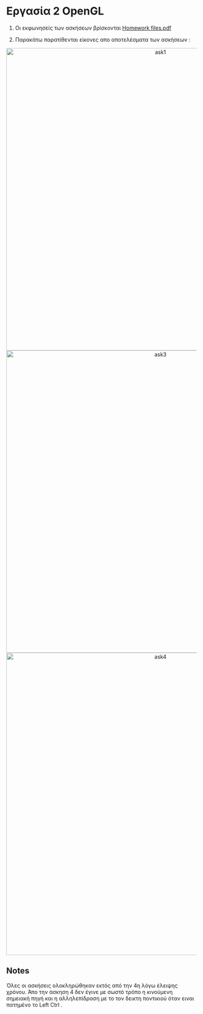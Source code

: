 # Εργασία 2 OpenGL

1. Οι εκφωνησείς των ασκήσεων βρίσκονται [Homework files.pdf](https://github.com/HerGousis/Ergasia_2_OpenGL/blob/master/Ergasia_2_OpenGL/Homework%20files.pdf)

2. Παρακάτω παρατίθενται είκονες απο αποτελέσματα των ασκήσεων :

<div style="text-align:center;">
    <img src="src/ask1.png" alt="ask1" width="800">
</div>

<div style="text-align:center;">
    <img src="src/ask3.png" alt="ask3" width="800">
</div>

<div style="text-align:center;">
    <img src="src/ask4.png" alt="ask4" width="800">
</div>

## Notes
Όλες οι ασκήσεις ολοκληρώθηκαν εκτός από την 4η λόγω έλειψης χρόνου. Άπο την άσκηση 4 δεν έγινε με σωστό τρόπο η κινούμενη σημειακή πηγή και η αλληλεπίδραση με το τον δεικτη ποντικιού όταν ειναι πατημένο το Left Ctrl   .
